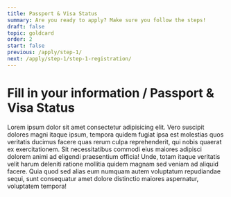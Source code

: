 ```yaml
---
title: Passport & Visa Status
summary: Are you ready to apply? Make sure you follow the steps!
draft: false
topic: goldcard
order: 2
start: false
previous: /apply/step-1/
next: /apply/step-1/step-1-registration/
---
```


# Fill in your information / Passport & Visa Status

Lorem ipsum dolor sit amet consectetur adipisicing elit. Vero suscipit dolores magni itaque ipsum, tempora quidem fugiat ipsa est molestias quos veritatis ducimus facere quas rerum culpa reprehenderit, qui nobis quaerat ex exercitationem. Sit necessitatibus commodi eius maiores adipisci dolorem animi ad eligendi praesentium officia! Unde, totam itaque veritatis velit harum deleniti ratione mollitia quidem magnam sed veniam ad aliquid facere. Quia quod sed alias eum numquam autem voluptatum repudiandae sequi, sunt consequatur amet dolore distinctio maiores aspernatur, voluptatem tempora!
